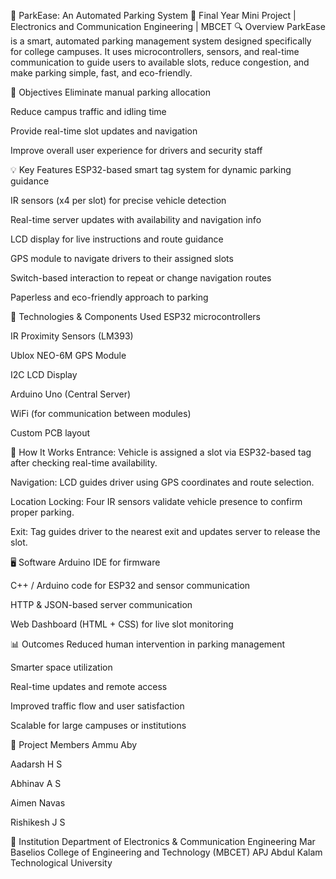 🚗 ParkEase: An Automated Parking System
📍 Final Year Mini Project | Electronics and Communication Engineering | MBCET
🔍 Overview
ParkEase is a smart, automated parking management system designed specifically for college campuses. It uses microcontrollers, sensors, and real-time communication to guide users to available slots, reduce congestion, and make parking simple, fast, and eco-friendly.

🎯 Objectives
Eliminate manual parking allocation

Reduce campus traffic and idling time

Provide real-time slot updates and navigation

Improve overall user experience for drivers and security staff

💡 Key Features
ESP32-based smart tag system for dynamic parking guidance

IR sensors (x4 per slot) for precise vehicle detection

Real-time server updates with availability and navigation info

LCD display for live instructions and route guidance

GPS module to navigate drivers to their assigned slots

Switch-based interaction to repeat or change navigation routes

Paperless and eco-friendly approach to parking

🔧 Technologies & Components Used
ESP32 microcontrollers

IR Proximity Sensors (LM393)

Ublox NEO-6M GPS Module

I2C LCD Display

Arduino Uno (Central Server)

WiFi (for communication between modules)

Custom PCB layout

🧠 How It Works
Entrance: Vehicle is assigned a slot via ESP32-based tag after checking real-time availability.

Navigation: LCD guides driver using GPS coordinates and route selection.

Location Locking: Four IR sensors validate vehicle presence to confirm proper parking.

Exit: Tag guides driver to the nearest exit and updates server to release the slot.

🖥 Software
Arduino IDE for firmware

C++ / Arduino code for ESP32 and sensor communication

HTTP & JSON-based server communication

Web Dashboard (HTML + CSS) for live slot monitoring

📊 Outcomes
Reduced human intervention in parking management

Smarter space utilization

Real-time updates and remote access

Improved traffic flow and user satisfaction

Scalable for large campuses or institutions

📎 Project Members
Ammu Aby

Aadarsh H S

Abhinav A S

Aimen Navas

Rishikesh J S

🏫 Institution
Department of Electronics & Communication Engineering
Mar Baselios College of Engineering and Technology (MBCET)
APJ Abdul Kalam Technological University
